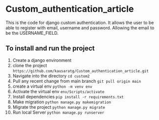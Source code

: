 # Custom_authentication_article

This is the code for django custom authentication. 
It allows the user to be able to register with email, username and password. Allowing the email to be the  USERNAME_FIELD.

## To install and run the project
1. Create a django environment 
2. clone the project             ```https://github.com/kausaratg/Custom_authentication_article.git``` 
3.  Navigate into the directory         ```cd custom2```
4.  Pull any recent change from main branch     ```git pull origin main```
5.  create a virtual env   ```python -m venv env```
6. Activate the virtual env   ```env/Scripts/activate```
7. Install dependencies  ```pip install -r requirements.txt```
8. Make migration    ```python manage.py makemigration```
9. Migrate the project   ```python manage.py migrate```
10. Run local Server  ```python manage.py runserver```
